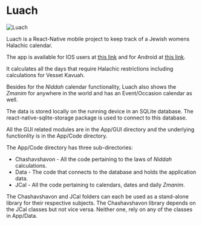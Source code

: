 # Luach

![Luach](https://user-images.githubusercontent.com/19853333/81861025-45507d00-9570-11ea-9cc0-9825541771ac.png "Luach Logo")

Luach is a React-Native mobile project to keep track of a Jewish womens Halachic calendar.

The app is available for IOS users at
[this link](https://itunes.apple.com/us/app/luach/id1259500420) 
and for Android at [this link](https://play.google.com/store/apps/details?id=com.luachandroid).

It calculates all the days that require Halachic restrictions including calculations for Vesset Kavuah.

Besides for the *Niddah* calendar functionality, Luach also shows the *Zmanim* for anywhere in the world and has an Event/Occasion calendar as well.

The data is stored locally on the running device in an SQLite database.
The react-native-sqlite-storage package is used to connect to this database.

All the GUI related modules are in the App/GUI directory and the underlying functionlity is in the App/Code directory.

The App/Code directory has three sub-directories:
* Chashavshavon - All the code pertaining to the laws of *Niddah* calculations.
* Data - The code that connects to the database and holds the application data.
* JCal - All the code pertaining to calendars, dates and daily *Zmanim*.

The Chashavshavon and JCal folders can each be used as a stand-alone library for their respective subjects.
The Chashavshavon library depends on the JCal classes but not vice versa.
Neither one, rely on any of the classes in App/Data.
